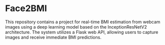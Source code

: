 # Face2BMI
This repository contains a project for real-time BMI estimation from webcam images using a deep learning model based on the InceptionResNetV2 architecture. The system utilizes a Flask web API, allowing users to capture images and receive immediate BMI predictions.
